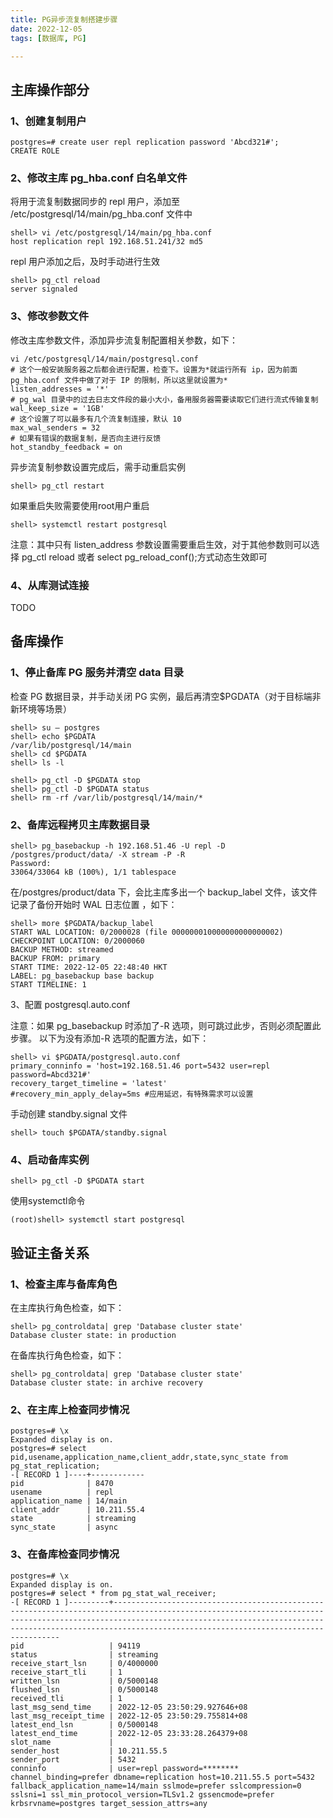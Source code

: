 ```yaml
---
title: PG异步流复制搭建步骤
date: 2022-12-05
tags: [数据库, PG]

---
```


## 主库操作部分

### 1、创建复制用户

```
postgres=# create user repl replication password 'Abcd321#';
CREATE ROLE
```

### 2、修改主库 pg_hba.conf 白名单文件

将用于流复制数据同步的 repl 用户，添加至 /etc/postgresql/14/main/pg_hba.conf 文件中

```
shell> vi /etc/postgresql/14/main/pg_hba.conf
host replication repl 192.168.51.241/32 md5
```

repl 用户添加之后，及时手动进行生效

```
shell> pg_ctl reload
server signaled
```

### 3、修改参数文件

<!--more-->

修改主库参数文件，添加异步流复制配置相关参数，如下：

```
vi /etc/postgresql/14/main/postgresql.conf
# 这个一般安装服务器之后都会进行配置，检查下。设置为*就运行所有 ip，因为前面 pg_hba.conf 文件中做了对于 IP 的限制，所以这里就设置为*
listen_addresses = '*'
# pg_wal 目录中的过去日志文件段的最小大小，备用服务器需要读取它们进行流式传输复制
wal_keep_size = '1GB'
# 这个设置了可以最多有几个流复制连接，默认 10
max_wal_senders = 32
# 如果有错误的数据复制，是否向主进行反馈
hot_standby_feedback = on
```

异步流复制参数设置完成后，需手动重启实例

```
shell> pg_ctl restart
```

如果重启失败需要使用root用户重启

```
shell> systemctl restart postgresql
```

注意：其中只有 listen_address 参数设置需要重启生效，对于其他参数则可以选择 pg_ctl reload 或者 select pg_reload_conf();方式动态生效即可

### 4、从库测试连接

TODO

## 备库操作

### 1、停止备库 PG 服务并清空 data 目录

检查 PG 数据目录，并手动关闭 PG 实例，最后再清空$PGDATA（对于目标端非新环境等场景）

```
shell> su – postgres
shell> echo $PGDATA
/var/lib/postgresql/14/main
shell> cd $PGDATA
shell> ls -l

shell> pg_ctl -D $PGDATA stop
shell> pg_ctl -D $PGDATA status
shell> rm -rf /var/lib/postgresql/14/main/*
```

### 2、备库远程拷贝主库数据目录

```
shell> pg_basebackup -h 192.168.51.46 -U repl -D /postgres/product/data/ -X stream -P -R
Password: 
33064/33064 kB (100%), 1/1 tablespace
```

在/postgres/product/data 下，会比主库多出一个 backup_label 文件，该文件记录了备份开始时 WAL 日志位置 ，如下：

```
shell> more $PGDATA/backup_label
START WAL LOCATION: 0/2000028 (file 000000010000000000000002)
CHECKPOINT LOCATION: 0/2000060
BACKUP METHOD: streamed
BACKUP FROM: primary
START TIME: 2022-12-05 22:48:40 HKT
LABEL: pg_basebackup base backup
START TIMELINE: 1
```

3、配置 postgresql.auto.conf

注意：如果 pg_basebackup 时添加了-R 选项，则可跳过此步，否则必须配置此步骤。
以下为没有添加-R 选项的配置方法，如下：

```
shell> vi $PGDATA/postgresql.auto.conf
primary_conninfo = 'host=192.168.51.46 port=5432 user=repl 
password=Abcd321#'
recovery_target_timeline = 'latest'
#recovery_min_apply_delay=5ms #应用延迟，有特殊需求可以设置
```

手动创建 standby.signal 文件

```
shell> touch $PGDATA/standby.signal
```

### 4、启动备库实例

```
shell> pg_ctl -D $PGDATA start
```

使用systemctl命令

```
(root)shell> systemctl start postgresql
```

## 验证主备关系

### 1、检查主库与备库角色

在主库执行角色检查，如下：
```
shell> pg_controldata| grep 'Database cluster state'
Database cluster state: in production
```

在备库执行角色检查，如下：
```
shell> pg_controldata| grep 'Database cluster state'
Database cluster state: in archive recovery
```

### 2、在主库上检查同步情况

```
postgres=# \x
Expanded display is on.
postgres=# select pid,usename,application_name,client_addr,state,sync_state from pg_stat_replication;
-[ RECORD 1 ]----+------------
pid              | 8470
usename          | repl
application_name | 14/main
client_addr      | 10.211.55.4
state            | streaming
sync_state       | async
```

### 3、在备库检查同步情况

```
postgres=# \x
Expanded display is on.
postgres=# select * from pg_stat_wal_receiver;
-[ RECORD 1 ]---------+----------------------------------------------------------------------------------------------------------------------------------------------------------------------------------------------------------------------------------------------------------------------------
pid                   | 94119
status                | streaming
receive_start_lsn     | 0/4000000
receive_start_tli     | 1
written_lsn           | 0/5000148
flushed_lsn           | 0/5000148
received_tli          | 1
last_msg_send_time    | 2022-12-05 23:50:29.927646+08
last_msg_receipt_time | 2022-12-05 23:50:29.755814+08
latest_end_lsn        | 0/5000148
latest_end_time       | 2022-12-05 23:33:28.264379+08
slot_name             |
sender_host           | 10.211.55.5
sender_port           | 5432
conninfo              | user=repl password=******** channel_binding=prefer dbname=replication host=10.211.55.5 port=5432 fallback_application_name=14/main sslmode=prefer sslcompression=0 sslsni=1 ssl_min_protocol_version=TLSv1.2 gssencmode=prefer krbsrvname=postgres target_session_attrs=any
```

